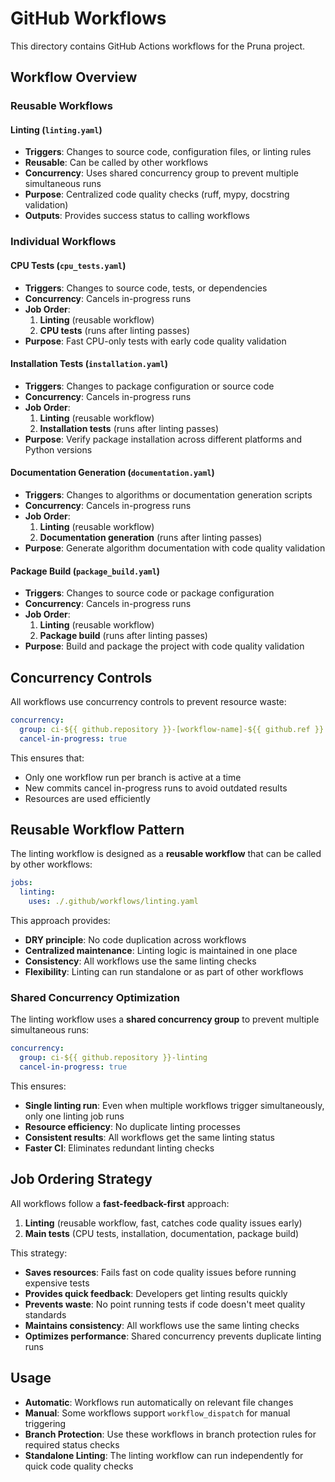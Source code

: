 # GitHub Workflows

This directory contains GitHub Actions workflows for the Pruna project.

## Workflow Overview

### Reusable Workflows

#### Linting (`linting.yaml`)
- **Triggers**: Changes to source code, configuration files, or linting rules
- **Reusable**: Can be called by other workflows
- **Concurrency**: Uses shared concurrency group to prevent multiple simultaneous runs
- **Purpose**: Centralized code quality checks (ruff, mypy, docstring validation)
- **Outputs**: Provides success status to calling workflows

### Individual Workflows

#### CPU Tests (`cpu_tests.yaml`)
- **Triggers**: Changes to source code, tests, or dependencies
- **Concurrency**: Cancels in-progress runs
- **Job Order**:
  1. **Linting** (reusable workflow)
  2. **CPU tests** (runs after linting passes)
- **Purpose**: Fast CPU-only tests with early code quality validation

#### Installation Tests (`installation.yaml`)
- **Triggers**: Changes to package configuration or source code
- **Concurrency**: Cancels in-progress runs
- **Job Order**:
  1. **Linting** (reusable workflow)
  2. **Installation tests** (runs after linting passes)
- **Purpose**: Verify package installation across different platforms and Python versions

#### Documentation Generation (`documentation.yaml`)
- **Triggers**: Changes to algorithms or documentation generation scripts
- **Concurrency**: Cancels in-progress runs
- **Job Order**:
  1. **Linting** (reusable workflow)
  2. **Documentation generation** (runs after linting passes)
- **Purpose**: Generate algorithm documentation with code quality validation

#### Package Build (`package_build.yaml`)
- **Triggers**: Changes to source code or package configuration
- **Concurrency**: Cancels in-progress runs
- **Job Order**:
  1. **Linting** (reusable workflow)
  2. **Package build** (runs after linting passes)
- **Purpose**: Build and package the project with code quality validation

## Concurrency Controls

All workflows use concurrency controls to prevent resource waste:

```yaml
concurrency:
  group: ci-${{ github.repository }}-[workflow-name]-${{ github.ref }}
  cancel-in-progress: true
```

This ensures that:
- Only one workflow run per branch is active at a time
- New commits cancel in-progress runs to avoid outdated results
- Resources are used efficiently

## Reusable Workflow Pattern

The linting workflow is designed as a **reusable workflow** that can be called by other workflows:

```yaml
jobs:
  linting:
    uses: ./.github/workflows/linting.yaml
```

This approach provides:
- **DRY principle**: No code duplication across workflows
- **Centralized maintenance**: Linting logic is maintained in one place
- **Consistency**: All workflows use the same linting checks
- **Flexibility**: Linting can run standalone or as part of other workflows

### Shared Concurrency Optimization

The linting workflow uses a **shared concurrency group** to prevent multiple simultaneous runs:

```yaml
concurrency:
  group: ci-${{ github.repository }}-linting
  cancel-in-progress: true
```

This ensures:
- **Single linting run**: Even when multiple workflows trigger simultaneously, only one linting job runs
- **Resource efficiency**: No duplicate linting processes
- **Consistent results**: All workflows get the same linting status
- **Faster CI**: Eliminates redundant linting checks

## Job Ordering Strategy

All workflows follow a **fast-feedback-first** approach:

1. **Linting** (reusable workflow, fast, catches code quality issues early)
2. **Main tests** (CPU tests, installation, documentation, package build)

This strategy:
- **Saves resources**: Fails fast on code quality issues before running expensive tests
- **Provides quick feedback**: Developers get linting results quickly
- **Prevents waste**: No point running tests if code doesn't meet quality standards
- **Maintains consistency**: All workflows use the same linting checks
- **Optimizes performance**: Shared concurrency prevents duplicate linting runs

## Usage

- **Automatic**: Workflows run automatically on relevant file changes
- **Manual**: Some workflows support `workflow_dispatch` for manual triggering
- **Branch Protection**: Use these workflows in branch protection rules for required status checks
- **Standalone Linting**: The linting workflow can run independently for quick code quality checks
